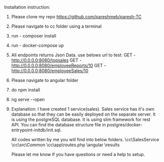 Installation instruction:

1) Please clone my repo https://github.com/pareshmeb/paresh-TC
3) Please navigate to cc folder using a terminal
4) run - composer install
5) run - docker-compose up
6) All endpoints returns Json Data. use belows url to test:
    GET - http://0.0.0.0:8080/topsales
    GET - http://0.0.0.0:8080/employeeReports/10
    GET - http://0.0.0.0:8080/employeeSales/10
7) Please navigate to angular folder
8) do npm install
9) ng serve --open
	
10) Explanation:
    I have created 1 service(sales). 
    Sales service has it's own database so that they can be easily deployed on the separate server.
    It is using the postgreSQL database.
    It is using slim framework for rest API.
    You can find the database structure file in postgres/docker-entrypoint-initdb/init.sql.
	
    All codes written by me you will find into below folders.
        \cc\SalesService\
	\cc\src\Common
	\cc\app\routes.php
        \angular
        \results
	
    Please let me know if you have questions or need a help to setup.
	
	
